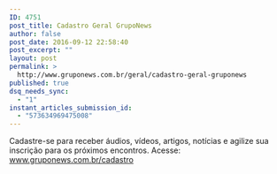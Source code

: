 ```yaml
---
ID: 4751
post_title: Cadastro Geral GrupoNews
author: false
post_date: 2016-09-12 22:58:40
post_excerpt: ""
layout: post
permalink: >
  http://www.gruponews.com.br/geral/cadastro-geral-gruponews
published: true
dsq_needs_sync:
  - "1"
instant_articles_submission_id:
  - "573634969475008"
---
```

Cadastre-se para receber áudios, vídeos, artigos, notícias e agilize sua inscrição para os próximos encontros.
Acesse: www.gruponews.com.br/cadastro